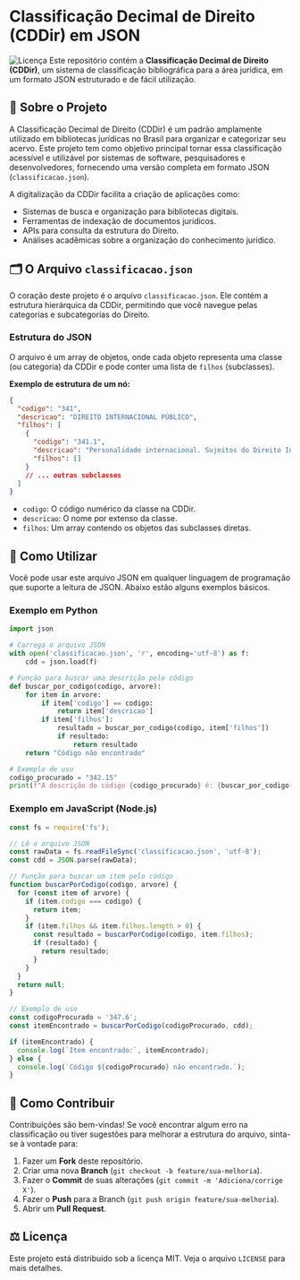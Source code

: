 
# Classificação Decimal de Direito (CDDir) em JSON

![Licença](https://img.shields.io/badge/licença-MIT-blue.svg) Este repositório contém a **Classificação Decimal de Direito (CDDir)**, um sistema de classificação bibliográfica para a área jurídica, em um formato JSON estruturado e de fácil utilização.

## 📖 Sobre o Projeto

A Classificação Decimal de Direito (CDDir) é um padrão amplamente utilizado em bibliotecas jurídicas no Brasil para organizar e categorizar seu acervo. Este projeto tem como objetivo principal tornar essa classificação acessível e utilizável por sistemas de software, pesquisadores e desenvolvedores, fornecendo uma versão completa em formato JSON (`classificacao.json`).

A digitalização da CDDir facilita a criação de aplicações como:
- Sistemas de busca e organização para bibliotecas digitais.
- Ferramentas de indexação de documentos jurídicos.
- APIs para consulta da estrutura do Direito.
- Análises acadêmicas sobre a organização do conhecimento jurídico.

## 🗂️ O Arquivo `classificacao.json`

O coração deste projeto é o arquivo `classificacao.json`. Ele contém a estrutura hierárquica da CDDir, permitindo que você navegue pelas categorias e subcategorias do Direito.

### Estrutura do JSON

O arquivo é um array de objetos, onde cada objeto representa uma classe (ou categoria) da CDDir e pode conter uma lista de `filhos` (subclasses).

**Exemplo de estrutura de um nó:**

```json
{
  "codigo": "341",
  "descricao": "DIREITO INTERNACIONAL PÚBLICO",
  "filhos": [
    {
      "codigo": "341.1",
      "descricao": "Personalidade internacional. Sujeitos do Direito Internacional",
      "filhos": []
    }
    // ... outras subclasses
  ]
}
````

  * `codigo`: O código numérico da classe na CDDir.
  * `descricao`: O nome por extenso da classe.
  * `filhos`: Um array contendo os objetos das subclasses diretas.

## 🚀 Como Utilizar

Você pode usar este arquivo JSON em qualquer linguagem de programação que suporte a leitura de JSON. Abaixo estão alguns exemplos básicos.

### Exemplo em Python

```python
import json

# Carrega o arquivo JSON
with open('classificacao.json', 'r', encoding='utf-8') as f:
    cdd = json.load(f)

# Função para buscar uma descrição pelo código
def buscar_por_codigo(codigo, arvore):
    for item in arvore:
        if item['codigo'] == codigo:
            return item['descricao']
        if item['filhos']:
            resultado = buscar_por_codigo(codigo, item['filhos'])
            if resultado:
                return resultado
    return "Código não encontrado"

# Exemplo de uso
codigo_procurado = "342.15"
print(f"A descrição do código {codigo_procurado} é: {buscar_por_codigo(codigo_procurado, cdd)}")
```

### Exemplo em JavaScript (Node.js)

```javascript
const fs = require('fs');

// Lê o arquivo JSON
const rawData = fs.readFileSync('classificacao.json', 'utf-8');
const cdd = JSON.parse(rawData);

// Função para buscar um item pelo código
function buscarPorCodigo(codigo, arvore) {
  for (const item of arvore) {
    if (item.codigo === codigo) {
      return item;
    }
    if (item.filhos && item.filhos.length > 0) {
      const resultado = buscarPorCodigo(codigo, item.filhos);
      if (resultado) {
        return resultado;
      }
    }
  }
  return null;
}

// Exemplo de uso
const codigoProcurado = '347.6';
const itemEncontrado = buscarPorCodigo(codigoProcurado, cdd);

if (itemEncontrado) {
  console.log(`Item encontrado:`, itemEncontrado);
} else {
  console.log(`Código ${codigoProcurado} não encontrado.`);
}
```

## 🤝 Como Contribuir

Contribuições são bem-vindas\! Se você encontrar algum erro na classificação ou tiver sugestões para melhorar a estrutura do arquivo, sinta-se à vontade para:

1.  Fazer um **Fork** deste repositório.
2.  Criar uma nova **Branch** (`git checkout -b feature/sua-melhoria`).
3.  Fazer o **Commit** de suas alterações (`git commit -m 'Adiciona/corrige X'`).
4.  Fazer o **Push** para a Branch (`git push origin feature/sua-melhoria`).
5.  Abrir um **Pull Request**.

## ⚖️ Licença

Este projeto está distribuído sob a licença MIT. Veja o arquivo `LICENSE` para mais detalhes.


